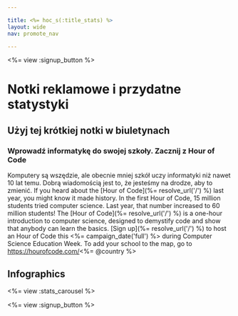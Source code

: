 ```yaml
---

title: <%= hoc_s(:title_stats) %>
layout: wide
nav: promote_nav

---
```


<%= view :signup_button %>

# Notki reklamowe i przydatne statystyki

## Użyj tej krótkiej notki w biuletynach

### Wprowadź informatykę do swojej szkoły. Zacznij z Hour of Code

Komputery są wszędzie, ale obecnie mniej szkół uczy informatyki niż nawet 10 lat temu. Dobrą wiadomością jest to, że jesteśmy na drodze, aby to zmienić. If you heard about the [Hour of Code](%= resolve_url('/') %) last year, you might know it made history. In the first Hour of Code, 15 million students tried computer science. Last year, that number increased to 60 million students! The [Hour of Code](%= resolve_url('/') %) is a one-hour introduction to computer science, designed to demystify code and show that anybody can learn the basics. [Sign up](%= resolve_url('/') %) to host an Hour of Code this <%= campaign_date('full') %> during Computer Science Education Week. To add your school to the map, go to https://hourofcode.com/<%= @country %>

## Infographics

<%= view :stats_carousel %>

<%= view :signup_button %>